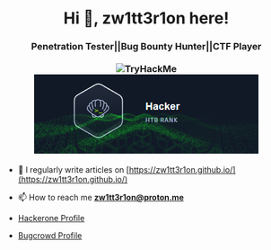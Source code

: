 <h1 align="center">Hi 👋, zw1tt3r1on here!</h1>
<h3 align="center">
  Penetration Tester||Bug Bounty Hunter||CTF Player<br><br>
  <img src="https://tryhackme-badges.s3.amazonaws.com/zw1tt3r1on.png" alt="TryHackMe"><br>
  <img src="https://raw.githubusercontent.com/zw1tt3r1on/zw1tt3r1on/main/hackthebox-hacker%20rank.png" alt="HackTheBox"><br>
</h3>

- 📝 I regularly write articles on [https://zw1tt3r1on.github.io/](https://zw1tt3r1on.github.io/)

- 📫 How to reach me **zw1tt3r1on@proton.me**

- [Hackerone Profile](https://hackerone.com/zw1tt3r1on)
- [Bugcrowd Profile](https://bugcrowd.com/zw1tt3r1on)


<!--
**zw1tt3r1on/zw1tt3r1on** is a ✨ _special_ ✨ repository because its `README.md` (this file) appears on your GitHub profile.

Here are some ideas to get you started:

- 🔭 I’m currently working on ...
- 🌱 I’m currently learning ...
- 👯 I’m looking to collaborate on ...
- 🤔 I’m looking for help with ...
- 💬 Ask me about ...
- 📫 How to reach me: ...
- 😄 Pronouns: ...
- ⚡ Fun fact: ...
-->
